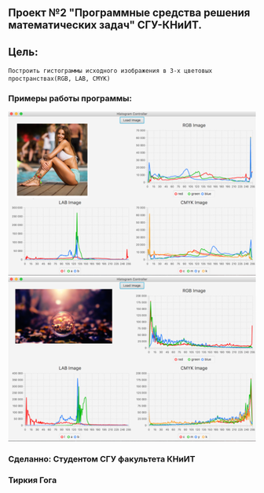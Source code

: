 ## Проект №2 "Программные средства решения математических задач" СГУ-КНиИТ.
## Цель:
	Построить гистограммы исходного изображения в 3-х цветовых пространствах(RGB, LAB, CMYK)
### Примеры работы программы:
![screen 1](screenshots/1.png)
![screen 2](screenshots/2.png)

### Сделанно: Студентом СГУ факультета КНиИТ
### Тиркия Гога
